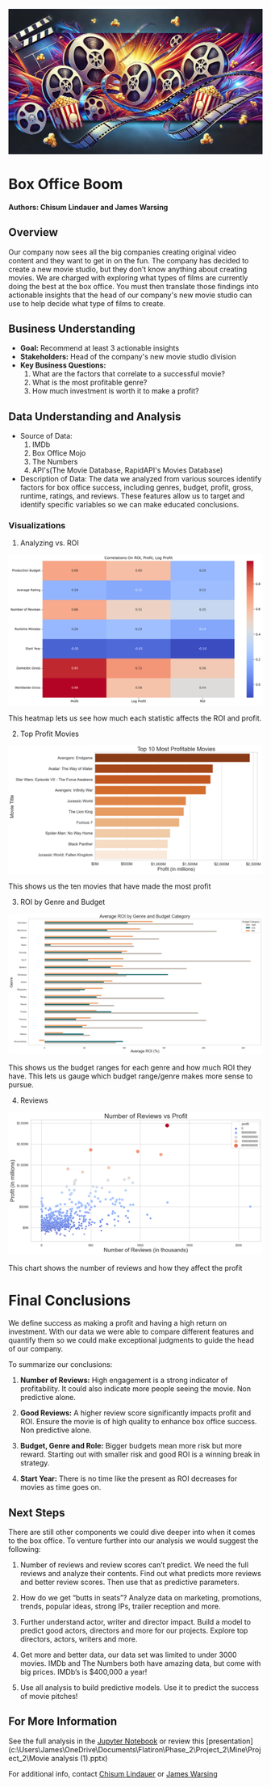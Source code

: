 ![banner](images/banner2.webp)

# Box Office Boom
#### Authors: Chisum Lindauer and James Warsing

## Overview
Our company now sees all the big companies creating original video content and they want to get in on the fun. The company has decided to create a new movie studio, but they don’t know anything about creating movies. We are charged with exploring what types of films are currently doing the best at the box office. You must then translate those findings into actionable insights that the head of our company's new movie studio can use to help decide what type of films to create.

## Business Understanding
- __Goal:__ Recommend at least 3 actionable insights
- __Stakeholders:__ Head of the company's new movie studio division
- __Key Business Questions:__ 
    1. What are the factors that correlate to a successful movie?
    2. What is the most profitable genre?
    3. How much investment is worth it to make a profit?

## Data Understanding and Analysis
- Source of Data:
    1. IMDb
    2. Box Office Mojo
    3. The Numbers
    4. API's(The Movie Database, RapidAPI's Movies Database)
- Description of Data: The data we analyzed from various sources identify factors for box office success, including genres, budget, profit, gross, runtime, ratings, and reviews. These features allow us to target and identify specific variables so we can make educated conclusions.
### Visualizations
1. Analyzing vs. ROI

![ROI corr](images/heatmap.png)

This heatmap lets us see how much each statistic affects the ROI and profit.

2. Top Profit Movies

![Top Movies](images/Top_10_Movies.png)

This shows us the ten movies that have made the most profit

3. ROI by Genre and Budget

![ROI budget](images/budget.png)

This shows us the budget ranges for each genre and how much ROI they have. This lets us gauge which budget range/genre makes more sense to pursue.

4. Reviews

![reviews](images/Reviews.png)

This chart shows the number of reviews and how they affect the profit

# Final Conclusions
We define success as making a profit and having a high return on investment. With our data we were able to compare different features and quantify them so we could make exceptional judgments to guide the head of our company.

To summarize our conclusions:

1. __Number of Reviews:__ High engagement is a strong indicator of profitability. It could also indicate more people seeing the movie. Non predictive alone.

2. __Good Reviews:__ A higher review score significantly impacts profit and ROI. Ensure the movie is of high quality to enhance box office success.  Non predictive alone.

3. __Budget, Genre and Role:__ Bigger budgets mean more risk but more reward.  Starting out with smaller risk and good ROI is a winning break in strategy.  

4. __Start Year:__ There is no time like the present as ROI decreases for movies as time goes on.



## Next Steps
There are still other components we could dive deeper into when it comes to the box office. To venture further into our analysis we would suggest the following:

1. Number of reviews and review scores can’t predict.  We need the full reviews and analyze their contents.  Find out what predicts more reviews and better review scores.  Then use that as predictive parameters.

2. How do we get “butts in seats”?  Analyze data on marketing, promotions, trends, popular ideas, strong IPs, trailer reception and more.

3. Further understand actor, writer and director impact.  Build a model to predict good actors, directors and more for our projects.  Explore top directors, actors, writers and more.

4. Get more and better data, our data set was limited to under 3000 movies.  IMDb and The Numbers both have amazing data, but come with big prices.  IMDb’s is $400,000 a year!

5. Use all analysis to build predictive models.  Use it to predict the success of movie pitches!





## For More Information
See the full analysis in the [Jupyter Notebook](c:\Users\James\OneDrive\Documents\Flatiron\Phase_2\Project_2\Mine\Project_2\index.ipynb) or review this [presentation](c:\Users\James\OneDrive\Documents\Flatiron\Phase_2\Project_2\Mine\Project_2\Movie analysis (1).pptx)

For additional info, contact [Chisum Lindauer](https://www.linkedin.com/in/chisum-lindauer-2632112/) or [James Warsing](https://www.linkedin.com/in/james-warsing-a51360303/)